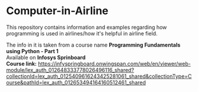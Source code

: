 # Computer-in-Airline
This repository contains information and examples regarding how programming is used in airlines/how it's helpful in airline field.  

The info in it is taken from a course name **Programming Fundamentals using Python - Part 1**  
Available on **Infosys Sprinboard**  
**Course link:** https://infyspringboard.onwingspan.com/web/en/viewer/web-module/lex_auth_012648333778026496116_shared?collectionId=lex_auth_0125409616243425281061_shared&collectionType=Course&pathId=lex_auth_012653494164160512461_shared
